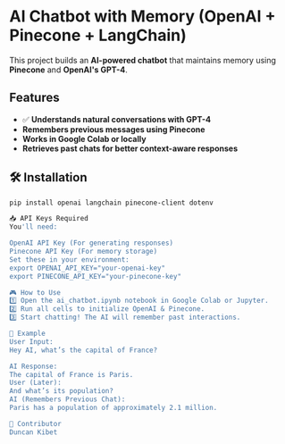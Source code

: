 # AI Chatbot with Memory (OpenAI + Pinecone + LangChain)

This project builds an **AI-powered chatbot** that maintains memory using **Pinecone** and **OpenAI's GPT-4**.

## Features
- ✅ **Understands natural conversations with GPT-4**
-  **Remembers previous messages using Pinecone**
-  **Works in Google Colab or locally**
-  **Retrieves past chats for better context-aware responses**

## 🛠 Installation
```sh
pip install openai langchain pinecone-client dotenv

📥 API Keys Required
You'll need:

OpenAI API Key (For generating responses)
Pinecone API Key (For memory storage)
Set these in your environment:
export OPENAI_API_KEY="your-openai-key"
export PINECONE_API_KEY="your-pinecone-key"

🎮 How to Use
1️⃣ Open the ai_chatbot.ipynb notebook in Google Colab or Jupyter.
2️⃣ Run all cells to initialize OpenAI & Pinecone.
3️⃣ Start chatting! The AI will remember past interactions.

🎯 Example
User Input:
Hey AI, what’s the capital of France?

AI Response:
The capital of France is Paris.
User (Later):
And what’s its population?
AI (Remembers Previous Chat):
Paris has a population of approximately 2.1 million.

👥 Contributor
Duncan Kibet

